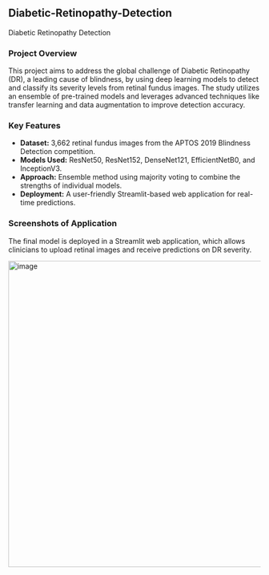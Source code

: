 ## Diabetic-Retinopathy-Detection
Diabetic Retinopathy Detection 

### Project Overview
This project aims to address the global challenge of Diabetic Retinopathy (DR), a leading cause of blindness, by using deep learning models to detect and classify its severity levels from retinal fundus images. The study utilizes an ensemble of pre-trained models and leverages advanced techniques like transfer learning and data augmentation to improve detection accuracy.

### Key Features
- **Dataset:** 3,662 retinal fundus images from the APTOS 2019 Blindness Detection competition.
- **Models Used:** ResNet50, ResNet152, DenseNet121, EfficientNetB0, and InceptionV3.
- **Approach:** Ensemble method using majority voting to combine the strengths of individual models.
- **Deployment:** A user-friendly Streamlit-based web application for real-time predictions.

### Screenshots of Application
The final model is deployed in a Streamlit web application, which allows clinicians to upload retinal images and receive predictions on DR severity.

<img width="611" alt="image" src="https://github.com/user-attachments/assets/ff4cdff6-0000-4160-a679-5bd2137ad552" />
